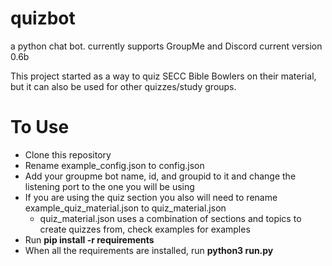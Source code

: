 # quizbot
a python chat bot. currently supports GroupMe and Discord
current version 0.6b

This project started as a way to quiz SECC Bible Bowlers on their material, but it can also be used for other quizzes/study groups.

# **To Use**
- Clone this repository
- Rename example_config.json to config.json
- Add your groupme bot name, id, and groupid to it and change the listening port to the one you will be using
- If you are using the quiz section you also will need to rename example_quiz_material.json to quiz_material.json
    - quiz_material.json uses a combination of sections and topics to create quizzes from, check examples for examples
- Run **pip install -r requirements**
- When all the requirements are installed, run **python3 run.py**

